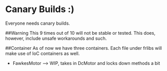# Canary Builds :)
Everyone needs canary builds.

##Warning
This 9 times out of 10 will not be stable or tested. This does, however, include unsafe workarounds and such.

##Container
As of now we have three containers. Each file under frlibs will make use of IoC containers as well.
* FawkesMotor --> WIP, takes in DcMotor and locks down methods a bit
